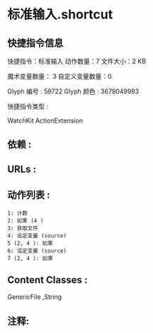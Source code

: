 # 标准输入.shortcut

## 快捷指令信息

快捷指令：标准输入
动作数量：7
文件大小：2 KB

魔术变量数量：    3
自定义变量数量：0

Glyph 编号 : 59722
Glyph 颜色 : 3679049983

快捷指令类型 : 

WatchKit
ActionExtension

## 依赖 :



## URLs :



## 动作列表 : 

```
1: 计数
2: 如果 (4 )
3: 获取文件
4: 设定变量 (source)
5 (2, 4 ): 如果
6: 设定变量 (source)
7 (2, 4 ): 如果
```

## Content Classes : 

GenericFile ,String 

## 注释:

```

```